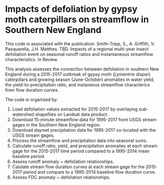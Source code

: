 # Impacts of defoliation by gypsy moth caterpillars on streamflow in Southern New England

This code is associated with the publication: Smith-Tripp, S., A. Griffith, V. Pasquarella, J.H. Matthes. TBD. Impacts of a regional multi-year insect defoliation event on seasonal runoff ratios and instantaneous streamflow characteristics. In Review.

This analysis assesses the connection between defoliation in southern New England during a 2015-2017 outbreak of gypsy moth (*Lymantria dispar*) caterpillars and growing season (June-October) anomalies in water yield, the yield-to-precipitation ratio, and instaneous streamflow characterics from flow duration curves.

The code is organized by: 
1. Load defoliation values extracted for 2015-2017 by overlaying sub-watershed shapefiles on Landsat data product. 
2. Download 15-minute streamflow data for 1995-2017 from USGS stream gages in the Southern New England region. 
3. Download daymet precipitation data for 1995-2017 co-located with the USGS stream gages.
4. Process the streamflow and precipitation data into seasonal sums.
5. Calculate runoff ratio, yield, and precipitation anomalies at each stream gage for the 2015-2017 time period compared to a 1995-2014 mean baseline period.
6. Assess runoff anomaly ~ defoliation relationships.
7. Calulate stream flow duration curves at each stream gage for the 2015-2017 period and compare to a 1995-2014 baseline flow duration curve.
8. Assess FDC anomaly ~ defoliation relationships.

